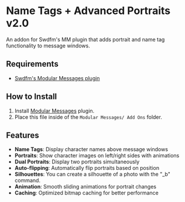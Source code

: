 # Name Tags + Advanced Portraits v2.0

An addon for Swdfm's MM plugin that adds portrait and name tag functionality to message windows.

## Requirements
- [Swdfm's Modular Messages plugin](https://eeveeexpo.com/resources/1591/)

## How to Install
1. Install [Modular Messages](https://eeveeexpo.com/resources/1591/) plugin.
2. Place this file inside of the `Modular Messages/ Add Ons` folder.

## Features
- **Name Tags**: Display character names above message windows
- **Portraits**: Show character images on left/right sides with animations
- **Dual Portraits**: Display two portraits simultaneously
- **Auto-flipping**: Automatically flip portraits based on position
- **Silhouettes**: You can create a silhouette of a photo with the "_b" command. 
- **Animation**: Smooth sliding animations for portrait changes
- **Caching**: Optimized bitmap caching for better performance
